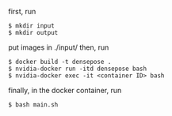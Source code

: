 first, run
```
$ mkdir input
$ mkdir output
```
put images in ./input/
then, run
```
$ docker build -t densepose .
$ nvidia-docker run -itd densepose bash
$ nvidia-docker exec -it <container ID> bash
```
finally, in the docker container, run
```
$ bash main.sh
```
